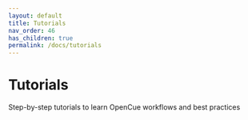 ```yaml
---
layout: default
title: Tutorials
nav_order: 46
has_children: true
permalink: /docs/tutorials
---
```


# Tutorials

Step-by-step tutorials to learn OpenCue workflows and best practices
